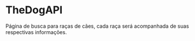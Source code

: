 # TheDogAPI
 Página de busca para raças de cães, cada raça será acompanhada de suas respectivas informações.
